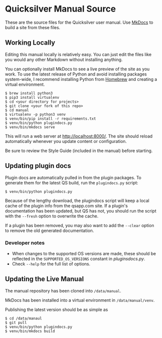 # Quicksilver Manual Source #

These are the source files for the Quicksilver user manual. Use [MkDocs][] to build a site from these files.

## Working Locally ##

Editing this manual locally is relatively easy. You can just edit the files like you would any other Markdown without installing anything.

You can optionally install MkDocs to see a live preview of the site as you work. To use the latest release of Python and avoid installing packages system-wide, I recommend installing Python from [Homebrew][] and creating a virtual environment.

    $ brew install python3
    $ pip3 install virtualenv
    $ cd <your directory for projects>
    $ git clone <your fork of this repo>
    $ cd manual
    $ virtualenv -p python3 venv
    $ venv/bin/pip install -r requirements.txt
    $ venv/bin/python plugindocs.py
    $ venv/bin/mkdocs serve

This will run a web server at <http://localhost:8000/>. The site should reload automatically whenever you update content or configuration.

Be sure to review the Style Guide (included in the manual) before starting.


## Updating plugin docs ##

Plugin docs are automatically pulled in from the plugin packages. To generate them for the latest QS build, run the `plugindocs.py` script:

    $ venv/bin/python plugindocs.py

Because of the lengthy download, the plugindocs script will keep a local cache of the plugin info from the qsapp.com site. If a plugin's documentation has been updated, but QS has not, you should run the script with the `--fresh` option to overwrite the cache.

If a plugin has been removed, you may also want to add the `--clear` option to remove the old generated documentation.

### Developer notes ###

  * When changes to the supported OS versions are made, these should be reflected in the `SUPPORTED_OS_VERSIONS` constant in  _pluginsdocs.py_.
  * Check `--help` for the full list of options.


## Updating the Live Manual ##

The manual repository has been cloned into `/data/manual`.

MkDocs has been installed into a virtual environment in `/data/manual/venv`.

Publishing the latest version should be as simple as

    $ cd /data/manaul
    $ git pull
    $ venv/bin/python plugindocs.py
    $ venv/bin/mkdocs build


[MkDocs]: http://www.mkdocs.org/
[Homebrew]: https://brew.sh/
